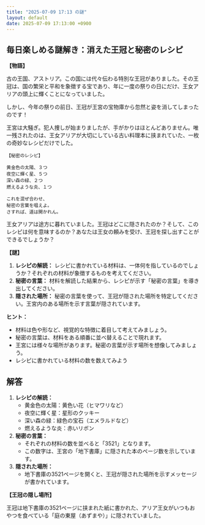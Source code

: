 ```yaml
---
title: "2025-07-09 17:13 の謎"
layout: default
date: 2025-07-09 17:13:00 +0900
---
```

## 毎日楽しめる謎解き：消えた王冠と秘密のレシピ

**【物語】**

古の王国、アストリア。この国には代々伝わる特別な王冠がありました。その王冠は、国の繁栄と平和を象徴する宝であり、年に一度の祭りの日にだけ、王女アリアの頭上に輝くことになっていました。

しかし、今年の祭りの前日、王冠が王宮の宝物庫から忽然と姿を消してしまったのです！

王宮は大騒ぎ。犯人捜しが始まりましたが、手がかりはほとんどありません。唯一残されたのは、王女アリアが大切にしている古い料理本に挟まれていた、一枚の奇妙なレシピだけでした。

```
【秘密のレシピ】

黄金色の太陽、３つ
夜空に輝く星、５つ
深い森の緑、２つ
燃えるような炎、１つ

これを混ぜ合わせ、
秘密の言葉を唱えよ。
さすれば、道は開かれん。
```

王女アリアは途方に暮れていました。王冠はどこに隠されたのか？そして、このレシピは何を意味するのか？あなたは王女の頼みを受け、王冠を探し出すことができるでしょうか？

**【謎】**

1.  **レシピの解読：** レシピに書かれている材料は、一体何を指しているのでしょうか？それぞれの材料が象徴するものを考えてください。
2.  **秘密の言葉：** 材料を解読した結果から、レシピが示す「秘密の言葉」を導き出してください。
3.  **隠された場所：** 秘密の言葉を使って、王冠が隠された場所を特定してください。王宮内のある場所を示す言葉が隠されています。

**ヒント：**

*   材料は色や形など、視覚的な特徴に着目して考えてみましょう。
*   秘密の言葉は、材料をある順番に並べ替えることで現れます。
*   王宮には様々な場所があります。秘密の言葉が示す場所を想像してみましょう。
*  レシピに書かれている材料の数を数えてみよう

## 解答

1.  **レシピの解読：**
    *   黄金色の太陽：黄色い花（ヒマワリなど）
    *   夜空に輝く星：星形のクッキー
    *   深い森の緑：緑色の宝石（エメラルドなど）
    *   燃えるような炎：赤いリボン
2.  **秘密の言葉：**
    *   それぞれの材料の数を並べると「3521」となります。
    *   この数字は、王宮の「地下書庫」に隠された本のページ数を示しています。
3.  **隠された場所：**
    *   地下書庫の3521ページを開くと、王冠が隠された場所を示すメッセージが書かれています。

**【王冠の隠し場所】**

王冠は地下書庫の3521ページに挟まれた紙に書かれた、アリア王女がいつもおやつを食べている「庭の東屋（あずまや）」に隠されていました。
